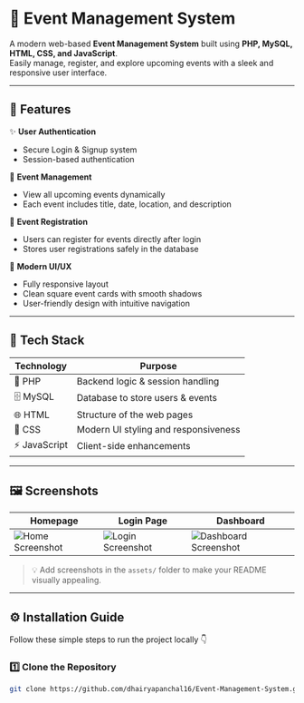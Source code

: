 # 🎉 Event Management System

A modern web-based **Event Management System** built using **PHP, MySQL, HTML, CSS, and JavaScript**.  
Easily manage, register, and explore upcoming events with a sleek and responsive user interface.  

---

## 🚀 Features

✨ **User Authentication**  
- Secure Login & Signup system  
- Session-based authentication  

📅 **Event Management**  
- View all upcoming events dynamically  
- Each event includes title, date, location, and description  

🧾 **Event Registration**  
- Users can register for events directly after login  
- Stores user registrations safely in the database  

💎 **Modern UI/UX**  
- Fully responsive layout  
- Clean square event cards with smooth shadows  
- User-friendly design with intuitive navigation  

---

## 🧠 Tech Stack

| Technology | Purpose |
|-------------|----------|
| 🐘 PHP | Backend logic & session handling |
| 🗄️ MySQL | Database to store users & events |
| 🌐 HTML | Structure of the web pages |
| 🎨 CSS | Modern UI styling and responsiveness |
| ⚡ JavaScript | Client-side enhancements |

---

## 🖼️ Screenshots

| Homepage | Login Page | Dashboard |
|-----------|-------------|------------|
| ![Home Screenshot](assets/home-preview.png) | ![Login Screenshot](assets/login-preview.png) | ![Dashboard Screenshot](assets/dashboard-preview.png) |

> 💡 Add screenshots in the `assets/` folder to make your README visually appealing.

---

## ⚙️ Installation Guide

Follow these simple steps to run the project locally 👇

### 1️⃣ Clone the Repository
```bash
git clone https://github.com/dhairyapanchal16/Event-Management-System.git
